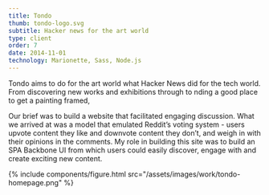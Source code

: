 ```yaml
---
title: Tondo
thumb: tondo-logo.svg
subtitle: Hacker news for the art world
type: client
order: 7
date: 2014-11-01
technology: Marionette, Sass, Node.js
---
```


Tondo aims to do for the art world what Hacker News did for the tech world. From discovering new works and exhibitions through to  nding a good place to get a painting framed,

Our brief was to build a website that facilitated engaging discussion. What we arrived at was a model that emulated Reddit’s voting system - users upvote content they like and downvote content they don’t, and weigh in with their opinions in the comments. My role in building this site was to build an SPA Backbone UI from which users could easily discover, engage with and create exciting new content.

{% include components/figure.html src="/assets/images/work/tondo-homepage.png" %}
